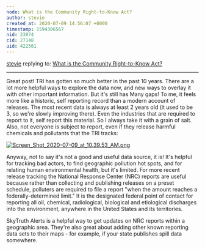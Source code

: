 ```yaml
---
node: What is the Community Right-to-Know Act?
author: stevie
created_at: 2020-07-09 14:56:07 +0000
timestamp: 1594306567
nid: 23874
cid: 27148
uid: 422561
---
```




[stevie](../profile/stevie) replying to: [What is the Community Right-to-Know Act?](../notes/kgradow1/06-18-2020/what-is-the-community-right-to-know-act)

----
Great post! TRI has gotten so much better in the past 10 years. There are a lot more helpful ways to explore the data now, and new ways to overlay it with other important information. But it's still has Many gaps! To me, it  feels more like a historic, self reporting record than a modern account of releases. The most recent data is always at least 2 years old (it used to be 3, so we're slowly improving there). Even the industries that are required to report to it, self report this material. So I always take it with a grain of salt.  Also, not everyone is subject to report, even if they release harmful chemicals and pollutants that the TRI tracks: 

[![Screen_Shot_2020-07-09_at_10.39.53_AM.png](/i/40149)](/i/40149?s=o)

Anyway, not to say it's not a good and useful data source, it is! It's helpful for tracking bad actors, to find geographic pollution hot spots,  and for relating human environmental health, but it's limited.    For more recent release tracking the National Response Center (NRC) reports are useful because rather than collecting and publishing releases on a preset schedule, polluters are required to file a report "when the amount reaches a federally-determined limit."   It is the designated federal point of contact for reporting all oil, chemical, radiological, biological and etiological discharges into the environment, anywhere in the United States and its territories. 

SkyTruth Alerts is a helpful way to get updates on NRC reports within a geographic area. They're also great about adding other known reporting data sets to their maps - for example, if your state publishes spill data somewhere. 